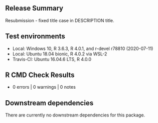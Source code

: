 ## Release Summary

Resubmission - fixed title case in DESCRIPTION title.

## Test environments

  * Local: Windows 10, R 3.6.3, R 4.0.1, and r-devel r78810 (2020-07-11)
  * Local: Ubuntu 18.04 bionic, R 4.0.2 via WSL-2
  * Travis-CI: Ubuntu 16.04.6 LTS, R 4.0.0

## R CMD Check Results

  * 0 errors | 0 warnings | 0 notes
  
## Downstream dependencies

There are currently no downstream dependencies for this package.
